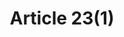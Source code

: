 ---
title: "Article 23(1)"
draft: false
exceptions:
- info51
memberstates:
- PL
score: 3
compensation:
- 
remarks: |
 


link: "http://www.prawo.pl/dz-u-akt/-/dokument/Dz.U.2016.666/16795787/2047977#art(23)"
---